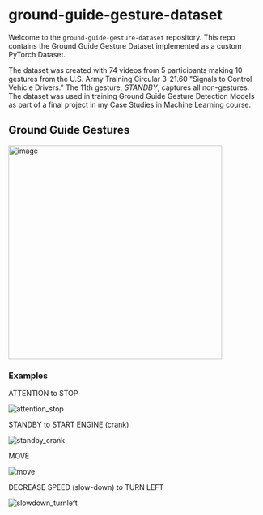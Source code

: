 # ground-guide-gesture-dataset

Welcome to the `ground-guide-gesture-dataset` repository. This repo contains the Ground Guide Gesture Dataset implemented as a custom PyTorch Dataset.

The dataset was created with 74 videos from 5 participants making 10 gestures from the U.S. Army Training Circular 3-21.60 "Signals to Control Vehicle Drivers." The 11th gesture, _STANDBY_, captures all non-gestures. The dataset was used in training Ground Guide Gesture Detection Models as part of a final project in my Case Studies in Machine Learning course.

## Ground Guide Gestures
<img width="422" alt="image" src="https://github.com/user-attachments/assets/0564657f-d946-4aac-914f-2e50b783107a">

### Examples

ATTENTION to STOP

![attention_stop](https://github.com/user-attachments/assets/4edc491f-f8db-4bca-949b-246e213a7db8)

STANDBY to START ENGINE (crank)

![standby_crank](https://github.com/user-attachments/assets/44d6d773-db16-47c4-bae5-a3c068260825)

MOVE

![move](https://github.com/user-attachments/assets/7f36d17d-74aa-4b7d-bf6c-137fbfd6d5cc)

DECREASE SPEED (slow-down) to TURN LEFT

![slowdown_turnleft](https://github.com/user-attachments/assets/7829d553-bdd5-4986-af72-17c35eba0928)

